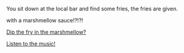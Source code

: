 You sit down at the local bar and find some fries, the fries are given. 

with a marshmellow sauce!?!?!

[Dip the fry in the marshmellow?](../sleep/marshmallow.md)

[Listen to the music!](../sing-song/edm/edm.md)